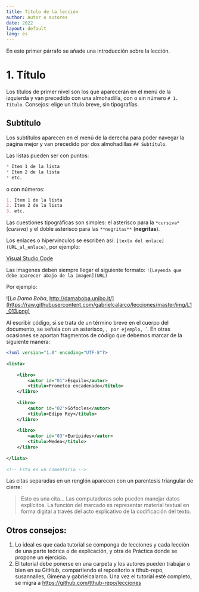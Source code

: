 ```yaml
---
title: Título de la lección
author: Autor o autores
date: 2022
layout: default
lang: es
---
```

 
En este primer párrafo se añade una introducción sobre la lección.

# 1. Título

Los títulos de primer nivel son los que aparecerán en el menú de la izquierda y van precedido con una almohadilla, con o sin número `# 1. Título`. Consejos: elige un título breve, sin tipografías. 

## Subtítulo 

Los subtítulos aparecen en el menú de la derecha para poder navegar la página mejor y van precedido por dos almohadillas `## Subtítulo`. 

Las listas pueden ser con puntos: 

```markdown
* Item 1 de la lista 
* Item 2 de la lista
* etc. 
```

o con números: 

```markdown
1. Item 1 de la lista 
2. Item 2 de la lista
3. etc. 
```

Las cuestiones tipográficas son simples: el asterisco para la `*cursiva*` (*cursiva*) y el doble asterisco para las `**negritas**` (**negritas**). 

Los enlaces o hipervínculos se escriben así: `[texto del enlace](URL_al_enlace)`, por ejemplo: 

[Visual Studio Code](https://code.visualstudio.com/)

Las imagenes deben siempre llegar el siguiente formato: `![Leyenda que debe aparecer abajo de la imagen](URL)`

Por ejemplo:

![*La Dama Boba*, http://damaboba.unibo.it/](https://raw.githubusercontent.com/gabrielcalarco/lecciones/master/img/L1_013.png)

Al escribir código, si se trata de un término breve en el cuerpo del documento, se señala con un asterisco, `, por ejemplo, `<etiqueta codig>`. En otras ocasiones se aportan fragmentos de código que debemos marcar de la siguiente manera: 

```xml
<?xml version="1.0" encoding="UTF-8"?>
 
<lista>
   
    <libro>
        <autor id="01">Esquilo</autor>
        <titulo>Prometeo encadenado</titulo>
    </libro>
 
    <libro>
        <autor id="02">Sófocles</autor>
        <titulo>Edipo Rey</titulo>
    </libro>
   
    <libro>
        <autor id="03">Eurípides</autor>
        <titulo>Medea</titulo>
    </libro>
 
</lista>
 
<!-- Esto es un comentario -->
```
Las citas separadas en un renglón aparecen con un parentesis triangular de cierre: 

> Esto es una cita... Las computadoras solo pueden manejar datos explícitos. La función del marcado es representar material textual en forma digital a través del acto explicativo de la codificación del texto.

## Otros consejos: 

1. Lo ideal es que cada tutorial se componga de lecciones y cada lección de una parte teórica o de explicación, y otra de Práctica donde se propone un ejercicio. 
2. El tutorial debe ponerse en una carpeta y los autores pueden trabajar o bien en su GitHub, compartiendo el repositorio a tthub-repo, susannalles, Gimena y gabrielcalarco. Una vez el tutorial esté completo, se migra a <https://github.com/tthub-repo/lecciones> 

